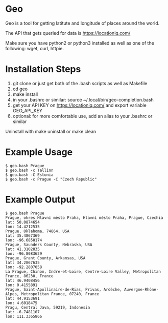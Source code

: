 # Geo 

Geo is a tool for getting latitute and longitude of places around the world.

The API that gets queried for data is https://locationiq.com/

Make sure you have python2 or python3 installed as well as one of the following: wget, curl, httpie.

# Installation Steps
1) git clone or just get both of the .bash scripts as well as Makefile
2) cd geo
3) make install
4) in your .bashrc or similar: source ~/.local/bin/geo-completion.bash
5) get your API KEY on https://locationiq.com/ and export variable GEO\_API\_KEY
6) optional: for more comfortable use, add an alias to your .bashrc or similar

Uninstall with make uninstall or make clean

# Example Usage
```
$ geo.bash Prague
$ geo.bash -c Tallinn
$ geo.bash -C Estonia
$ geo.bash -c Prague -C "Czech Republic"
```

# Example Output
```
$ geo.bash Prague
Prague, okres Hlavní město Praha, Hlavní město Praha, Prague, Czechia
lat: 50.0874654
lon: 14.4212535
Prague, Oklahoma, 74864, USA
lat: 35.4867369
lon: -96.6850174
Prague, Saunders County, Nebraska, USA
lat: 41.3102835
lon: -96.8083629
Prague, Grant County, Arkansas, USA
lat: 34.2867635
lon: -92.2807058
La Prague, Chinon, Indre-et-Loire, Centre-Loire Valley, Metropolitan France, 86230, France
lat: 46.9408456
lon: 0.4155891
Prague, Saint-Apollinaire-de-Rias, Privas, Ardèche, Auvergne-Rhône-Alpes, Metropolitan France, 07240, France
lat: 44.9153691
lon: 4.6018475
Pragu, Central Java, 59219, Indonesia
lat: -6.7481107
lon: 111.3365866
```

